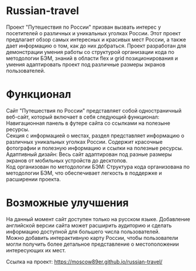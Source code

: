 # Russian-travel
Проект "Путешествия по России" призван вызвать интерес у посетителей о различных и уникальных уголках России. Этот проект предлагает обзор самых интересных и красивых мест России, а также дает информацию о том, как до них добраться. Проект разработан для демонстрации умения работы со структурой организации кода по методологии БЭМ, знаний в области flex и grid позиционирования и умения адаптировать проект под различные размеры экранов пользователей.

# Функционал
Сайт "Путешествия по России" представляет собой одностраничный веб-сайт, который включает в себя следующий функционал:  
Навигационная панель в футере сайта со ссылками на полезыне ресурсы.  
Секция с информацией о местах, раздел представляет информацию о различных уникальных уголках России. Содержит красочные фотографии и полезную информацию и ссылки на полезные ресурсы.   
Адаптивный дизайн: Весь сайт адаптирован под разные размеры экранов от мобильных устройств до десктопов.  
Код организован по методологии БЭМ: Структура кода организована по методологии БЭМ, что обеспечивает легкость в поддержке и расширении проекта.

# Возможные улучшения
На данный момент сайт доступен только на русском языке. Добавление английской версии сайта может расширить аудиторию и сделать информацию доступной для большего числа пользователей.  
Можно добавить интерактивную карту России, чтобы пользователи могли получить более детальное представление о местоположении интересующих их мест.

Ссылка на проект: https://moscow89er.github.io/russian-travel/